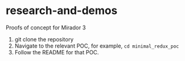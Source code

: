 # research-and-demos
Proofs of concept for Mirador 3

1. git clone the repository
2. Navigate to the relevant POC, for example, `cd minimal_redux_poc`
3. Follow the README for that POC.
